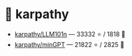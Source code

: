# 👤 karpathy

- [karpathy/LLM101n](https://github.com/karpathy/LLM101n) — 33332 ⭐️ / 1818 🍴
- [karpathy/minGPT](https://github.com/karpathy/minGPT) — 21822 ⭐️ / 2825 🍴
